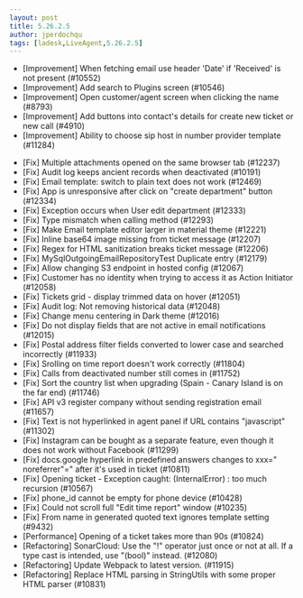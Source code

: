 ```yaml
---
layout: post
title: 5.26.2.5
author: jperdochqu
tags: [ladesk,LiveAgent,5.26.2.5]
---
```


- [Improvement] When fetching email use header 'Date' if 'Received' is not present (#10552)
- [Improvement] Add search to Plugins screen (#10546)
- [Improvement] Open customer/agent screen when clicking the name (#8793)
- [Improvement] Add buttons into contact's details for create new ticket or new call (#4910)
- [Improvement] Ability to choose sip host in number provider template (#11284)

<!--more-->

- [Fix] Multiple attachments opened on the same browser tab (#12237)
- [Fix] Audit log keeps ancient records when deactivated (#10191)
- [Fix] Email template: switch to plain text does not work (#12469)
- [Fix] App is unresponsive after click on "create department" button (#12334)
- [Fix] Exception occurs when User edit department (#12333)
- [Fix] Type mismatch when calling method (#12293)
- [Fix] Make Email template editor larger in material theme (#12221)
- [Fix] Inline base64 image missing from ticket message (#12207)
- [Fix] Regex for HTML sanitization breaks ticket message (#12206)
- [Fix] MySqlOutgoingEmailRepositoryTest Duplicate entry (#12179)
- [Fix] Allow changing S3 endpoint in hosted config (#12067)
- [Fix] Customer has no identity when trying to access it as Action Initiator (#12058)
- [Fix] Tickets grid - display trimmed data on hover (#12051)
- [Fix] Audit log: Not removing historical data (#12048)
- [Fix] Change menu centering in Dark theme (#12016)
- [Fix] Do not display fields that are not active in email notifications (#12015)
- [Fix] Postal address filter fields converted to lower case and searched incorrectly (#11933)
- [Fix] Srolling on time report doesn't work correctly (#11804)
- [Fix] Calls from deactivated number still comes in (#11752)
- [Fix] Sort the country list when upgrading (Spain - Canary Island is on the far end) (#11746)
- [Fix] API v3 register company without sending registration email (#11657)
- [Fix] Text is not hyperlinked in agent panel if URL contains "javascript" (#11302)
- [Fix] Instagram can be bought as a separate feature, even though it does not work without Facebook (#11299)
- [Fix] docs.google hyperlink in predefined answers changes to xxx=" noreferrer"=" after it's used in ticket (#10811)
- [Fix] Opening ticket - Exception caught: (InternalError) : too much recursion (#10567)
- [Fix] phone_id cannot be empty for phone device (#10428)
- [Fix] Could not scroll full "Edit time report" window (#10235)
- [Fix] From name in generated quoted text ignores template setting (#9432)
- [Performance] Opening of a ticket takes more than 90s (#10824)
- [Refactoring] SonarCloud: Use the "!" operator just once or not at all. If a type cast is intended, use "(bool)" instead. (#12080)
- [Refactoring] Update Webpack to latest version. (#11915)
- [Refactoring] Replace HTML parsing in StringUtils with some proper HTML parser (#10831)


